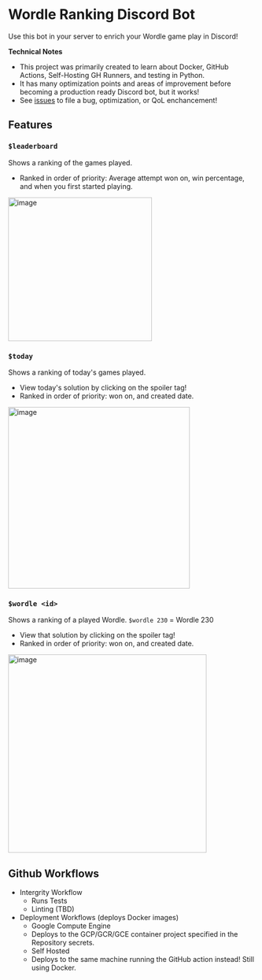 # Wordle Ranking Discord Bot

Use this bot in your server to enrich your Wordle game play in Discord!

**Technical Notes**

- This project was primarily created to learn about Docker, GitHub Actions, Self-Hosting GH Runners, and testing in Python.
- It has many optimization points and areas of improvement before becoming a production ready Discord bot, but it works! 
- See [issues](https://github.com/baksha97/discord-wordle-stats/issues) to file a bug, optimization, or QoL enchancement!

## Features

### `$leaderboard`
Shows a ranking of the games played. 
- Ranked in order of priority: Average attempt won on, win percentage, and when you first started playing.  
<img width="292" alt="image" src="https://user-images.githubusercontent.com/15055008/153735810-4d2e5340-8e63-44f9-81cb-018997f30ffc.png">

### `$today`
Shows a ranking of today's games played. 
- View today's solution by clicking on the spoiler tag!
- Ranked in order of priority: won on, and created date.
<img width="369" alt="image" src="https://user-images.githubusercontent.com/15055008/153735799-7415352a-1518-4f88-b026-021e334ae804.png">

### `$wordle <id>`
Shows a ranking of a played Wordle. 
`$wordle 230` = Wordle 230
- View that solution by clicking on the spoiler tag!
- Ranked in order of priority: won on, and created date.
<img width="403" alt="image" src="https://user-images.githubusercontent.com/15055008/153735776-def40efa-041c-47a1-b604-197ce5023f23.png">



## Github Workflows
- Intergrity Workflow
  - Runs Tests
  - Linting (TBD)
- Deployment Workflows (deploys Docker images)
  - Google Compute Engine
   - Deploys to the GCP/GCR/GCE container project specified in the Repository secrets.    
  - Self Hosted
   - Deploys to the same machine running the GitHub action instead! Still using Docker.
